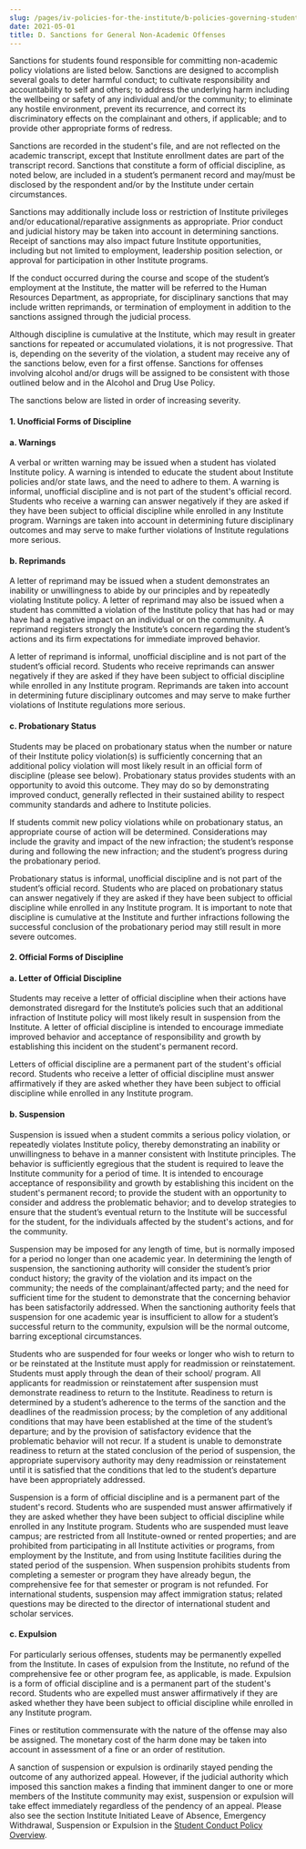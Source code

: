 ```yaml
---
slug: /pages/iv-policies-for-the-institute/b-policies-governing-student-conduct-and-student-organizations/b-conduct/b-2-d-student-conduct-disciplinary-process/d-sanctions-for-general-non-academic-offenses
date: 2021-05-01
title: D. Sanctions for General Non-Academic Offenses
---
```

Sanctions for students found responsible for committing non-academic policy violations are listed below. Sanctions are designed to accomplish several goals to deter harmful conduct; to cultivate responsibility and accountability to self and others; to address the underlying harm including the wellbeing or safety of any individual and/or the community; to eliminate any hostile environment, prevent its recurrence, and correct its discriminatory effects on the complainant and others, if applicable; and to provide other appropriate forms of redress.

Sanctions are recorded in the student's file, and are not reflected on the academic transcript, except that Institute enrollment dates are part of the transcript record. Sanctions that constitute a form of official discipline, as noted below, are included in a student’s permanent record and may/must be disclosed by the respondent and/or by the Institute under certain circumstances.

Sanctions may additionally include loss or restriction of Institute privileges and/or educational/reparative assignments as appropriate. Prior conduct and judicial history may be taken into account in determining sanctions. Receipt of sanctions may also impact future Institute opportunities, including but not limited to employment, leadership position selection, or approval for participation in other Institute programs.

If the conduct occurred during the course and scope of the student’s employment at the Institute, the matter will be referred to the Human Resources Department, as appropriate, for disciplinary sanctions that may include written reprimands, or termination of employment in addition to the sanctions assigned through the judicial process.

Although discipline is cumulative at the Institute, which may result in greater sanctions for repeated or accumulated violations, it is not progressive. That is, depending on the severity of the violation, a student may receive any of the sanctions below, even for a first offense. Sanctions for offenses involving alcohol and/or drugs will be assigned to be consistent with those outlined below and in the Alcohol and Drug Use Policy.

The sanctions below are listed in order of increasing severity.

#### **1. Unofficial Forms of Discipline**

#### **a. Warnings</span>**

A verbal or written warning may be issued when a student has violated Institute policy. A warning is intended to educate the student about Institute policies and/or state laws, and the need to adhere to them. A warning is informal, unofficial discipline and is not part of the student's official record. Students who receive a warning can answer negatively if they are asked if they have been subject to official discipline while enrolled in any Institute program. Warnings are taken into account in determining future disciplinary outcomes and may serve to make further violations of Institute regulations more serious.

#### **b. Reprimands</span>**

A letter of reprimand may be issued when a student demonstrates an inability or unwillingness to abide by our principles and by repeatedly violating Institute policy. A letter of reprimand may also be issued when a student has committed a violation of the Institute policy that has had or may have had a negative impact on an individual or on the community. A reprimand registers strongly the Institute’s concern regarding the student’s actions and its firm expectations for immediate improved behavior.

A letter of reprimand is informal, unofficial discipline and is not part of the student’s official record. Students who receive reprimands can answer negatively if they are asked if they have been subject to official discipline while enrolled in any Institute program. Reprimands are taken into account in determining future disciplinary outcomes and may serve to make further violations of Institute regulations more serious.

#### **c. Probationary Status</span>**

Students may be placed on probationary status when the number or nature of their Institute policy violation(s) is sufficiently concerning that an additional policy violation will most likely result in an official form of discipline (please see below). Probationary status provides students with an opportunity to avoid this outcome. They may do so by demonstrating improved conduct, generally reflected in their sustained ability to respect community standards and adhere to Institute policies.

If students commit new policy violations while on probationary status, an appropriate course of action will be determined. Considerations may include the gravity and impact of the new infraction; the student’s response during and following the new infraction; and the student’s progress during the probationary period.

Probationary status is informal, unofficial discipline and is not part of the student’s official record. Students who are placed on probationary status can answer negatively if they are asked if they have been subject to official discipline while enrolled in any Institute program. It is important to note that discipline is cumulative at the Institute and further infractions following the successful conclusion of the probationary period may still result in more severe outcomes.

#### **2\. Official Forms of Discipline**

#### **a. Letter of Official Discipline</span>**

Students may receive a letter of official discipline when their actions have demonstrated disregard for the Institute’s policies such that an additional infraction of Institute policy will most likely result in suspension from the Institute. A letter of official discipline is intended to encourage immediate improved behavior and acceptance of responsibility and growth by establishing this incident on the student's permanent record.

Letters of official discipline are a permanent part of the student's official record. Students who receive a letter of official discipline must answer affirmatively if they are asked whether they have been subject to official discipline while enrolled in any Institute program.

#### **b. Suspension</span>**

Suspension is issued when a student commits a serious policy violation, or repeatedly violates Institute policy, thereby demonstrating an inability or unwillingness to behave in a manner consistent with Institute principles. The behavior is sufficiently egregious that the student is required to leave the Institute community for a period of time. It is intended to encourage acceptance of responsibility and growth by establishing this incident on the student's permanent record; to provide the student with an opportunity to consider and address the problematic behavior; and to develop strategies to ensure that the student’s eventual return to the Institute will be successful for the student, for the individuals affected by the student's actions, and for the community.

Suspension may be imposed for any length of time, but is normally imposed for a period no longer than one academic year. In determining the length of suspension, the sanctioning authority will consider the student’s prior conduct history; the gravity of the violation and its impact on the community; the needs of the complainant/affected party; and the need for sufficient time for the student to demonstrate that the concerning behavior has been satisfactorily addressed. When the sanctioning authority feels that suspension for one academic year is insufficient to allow for a student’s successful return to the community, expulsion will be the normal outcome, barring exceptional circumstances.

Students who are suspended for four weeks or longer who wish to return to or be reinstated at the Institute must apply for readmission or reinstatement. Students must apply through the dean of their school/ program. All applicants for readmission or reinstatement after suspension must demonstrate readiness to return to the Institute. Readiness to return is determined by a student’s adherence to the terms of the sanction and the deadlines of the readmission process; by the completion of any additional conditions that may have been established at the time of the student’s departure; and by the provision of satisfactory evidence that the problematic behavior will not recur. If a student is unable to demonstrate readiness to return at the stated conclusion of the period of suspension, the appropriate supervisory authority may deny readmission or reinstatement until it is satisfied that the conditions that led to the student’s departure have been appropriately addressed.

Suspension is a form of official discipline and is a permanent part of the student's record. Students who are suspended must answer affirmatively if they are asked whether they have been subject to official discipline while enrolled in any Institute program. Students who are suspended must leave campus; are restricted from all Institute-owned or rented properties; and are prohibited from participating in all Institute activities or programs, from employment by the Institute, and from using Institute facilities during the stated period of the suspension. When suspension prohibits students from completing a semester or program they have already begun, the comprehensive fee for that semester or program is not refunded. For international students, suspension may affect immigration status; related questions may be directed to the director of international student and scholar services.

#### **c. Expulsion</span>**

For particularly serious offenses, students may be permanently expelled from the Institute. In cases of expulsion from the Institute, no refund of the comprehensive fee or other program fee, as applicable, is made. Expulsion is a form of official discipline and is a permanent part of the student's record. Students who are expelled must answer affirmatively if they are asked whether they have been subject to official discipline while enrolled in any Institute program.

Fines or restitution commensurate with the nature of the offense may also be assigned. The monetary cost of the harm done may be taken into account in assessment of a fine or an order of restitution.

A sanction of suspension or expulsion is ordinarily stayed pending the outcome of any authorized appeal. However, if the judicial authority which imposed this sanction makes a finding that imminent danger to one or more members of the Institute community may exist, suspension or expulsion will take effect immediately regardless of the pendency of an appeal. Please also see the section Institute Initiated Leave of Absence, Emergency Withdrawal, Suspension or Expulsion in the [Student Conduct Policy Overview](/pages/iv-policies-for-the-institute/b-policies-governing-student-conduct-and-student-organizations/b-conduct/b-2-c-student-conduct-policy-overview).